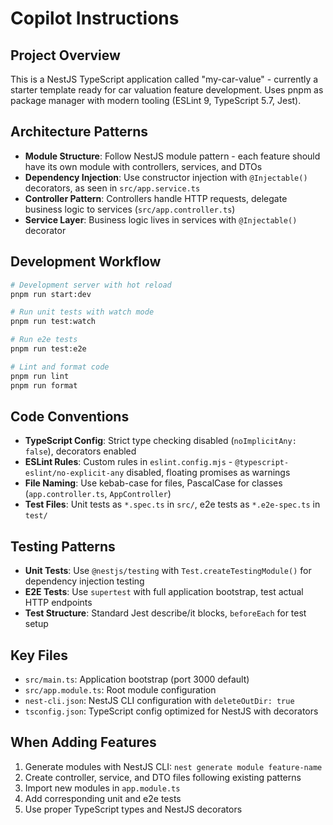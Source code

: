 # Copilot Instructions

## Project Overview

This is a NestJS TypeScript application called "my-car-value" - currently a starter template ready for car valuation feature development. Uses pnpm as package manager with modern tooling (ESLint 9, TypeScript 5.7, Jest).

## Architecture Patterns

- **Module Structure**: Follow NestJS module pattern - each feature should have its own module with controllers, services, and DTOs
- **Dependency Injection**: Use constructor injection with `@Injectable()` decorators, as seen in `src/app.service.ts`
- **Controller Pattern**: Controllers handle HTTP requests, delegate business logic to services (`src/app.controller.ts`)
- **Service Layer**: Business logic lives in services with `@Injectable()` decorator

## Development Workflow

```bash
# Development server with hot reload
pnpm run start:dev

# Run unit tests with watch mode
pnpm run test:watch

# Run e2e tests
pnpm run test:e2e

# Lint and format code
pnpm run lint
pnpm run format
```

## Code Conventions

- **TypeScript Config**: Strict type checking disabled (`noImplicitAny: false`), decorators enabled
- **ESLint Rules**: Custom rules in `eslint.config.mjs` - `@typescript-eslint/no-explicit-any` disabled, floating promises as warnings
- **File Naming**: Use kebab-case for files, PascalCase for classes (`app.controller.ts`, `AppController`)
- **Test Files**: Unit tests as `*.spec.ts` in `src/`, e2e tests as `*.e2e-spec.ts` in `test/`

## Testing Patterns

- **Unit Tests**: Use `@nestjs/testing` with `Test.createTestingModule()` for dependency injection testing
- **E2E Tests**: Use `supertest` with full application bootstrap, test actual HTTP endpoints
- **Test Structure**: Standard Jest describe/it blocks, `beforeEach` for test setup

## Key Files

- `src/main.ts`: Application bootstrap (port 3000 default)
- `src/app.module.ts`: Root module configuration
- `nest-cli.json`: NestJS CLI configuration with `deleteOutDir: true`
- `tsconfig.json`: TypeScript config optimized for NestJS with decorators

## When Adding Features

1. Generate modules with NestJS CLI: `nest generate module feature-name`
2. Create controller, service, and DTO files following existing patterns
3. Import new modules in `app.module.ts`
4. Add corresponding unit and e2e tests
5. Use proper TypeScript types and NestJS decorators
